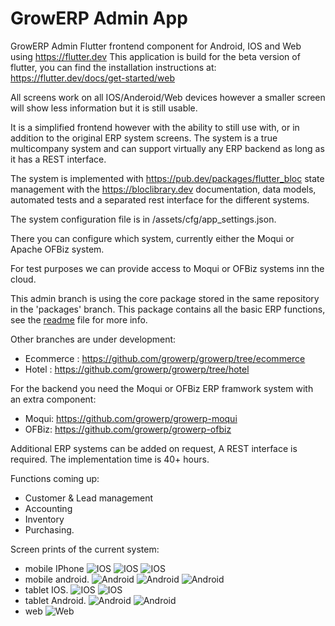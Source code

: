 # GrowERP Admin App

GrowERP Admin Flutter frontend component for Android, IOS and Web using https://flutter.dev This application is build for the beta version of flutter, you can find the installation instructions at: https://flutter.dev/docs/get-started/web

All screens work on all IOS/Anderoid/Web devices however a smaller screen will show less information but it is still usable.

It is a simplified frontend however with the ability to still use with, or in addition to the original ERP system screens.
The system is a true multicompany system and can support virtually any ERP backend as long as it has a REST interface.

The system is implemented with https://pub.dev/packages/flutter_bloc state management with the https://bloclibrary.dev documentation, data models, automated tests and a separated rest interface for the different systems. 

The system configuration file is in /assets/cfg/app_settings.json.

There you can configure which system, currently either the Moqui or Apache OFBiz system.

For test purposes we can provide access to Moqui or OFBiz systems inn the cloud.

This admin branch is using the core package stored in the same repository in the 'packages' branch.
This package contains all the basic ERP functions, see the [readme](https://github.com/growerp/growerp/blob/packages/core/README.md) file for more info.

Other branches are under development:
  - Ecommerce : https://github.com/growerp/growerp/tree/ecommerce
  - Hotel : https://github.com/growerp/growerp/tree/hotel

For the backend you need the Moqui or OFBiz ERP framwork system
  with an extra component:
  - Moqui:  https://github.com/growerp/growerp-moqui
  - OFBiz:  https://github.com/growerp/growerp-ofbiz

Additional ERP systems can be added on request, A REST interface is required.
The implementation time is 40+ hours.

Functions coming up:
* Customer & Lead management
* Accounting
* Inventory
* Purchasing.

Screen prints of the current system:
* mobile IPhone
![IOS](screenPrints/mobile/iosMenu.png?raw=true "IOS menu")
![IOS](screenPrints/mobile/iosList.png?raw=true "IOS List")
![IOS](screenPrints/mobile/iosDetail.png?raw=true "IOS Detail")
* mobile android.
![Android](screenPrints/mobile/androidMenu.png?raw=true "Android menu")
![Android](screenPrints/mobile/androidList.png?raw=true "Android list")
![Android](screenPrints/mobile/androidDetail.png?raw=true "Android detail")
* tablet IOS.
![IOS](screenPrints/tablet/iosMenu.png?raw=true "IOS")
![IOS](screenPrints/tablet/iosList.png?raw=true "IOS")
* tablet Android.
![Android](screenPrints/tablet/androidMenu.png?raw=true "Android")
![Android](screenPrints/tablet/androidList.png?raw=true "Android")
* web
![Web](screenPrints/web-browser/webMenu.png?raw=true "Webbrowser menu")
